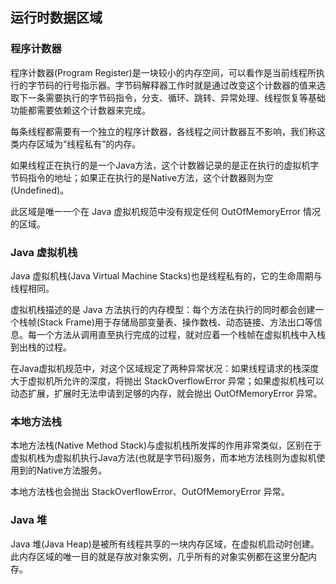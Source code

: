 ## 运行时数据区域
### 程序计数器
程序计数器(Program Register)是一块较小的内存空间，可以看作是当前线程所执行的字节码的行号指示器。字节码解释器工作时就是通过改变这个计数器的值来选取下一条需要执行的字节码指令，分支、循环、跳转、异常处理、线程恢复等基础功能都需要依赖这个计数器来完成。

每条线程都需要有一个独立的程序计数器，各线程之间计数器互不影响，我们称这类内存区域为“线程私有”的内存。

如果线程正在执行的是一个Java方法，这个计数器记录的是正在执行的虚拟机字节码指令的地址；如果正在执行的是Native方法，这个计数器则为空(Undefined)。

此区域是唯一一个在 Java 虚拟机规范中没有规定任何 OutOfMemoryError 情况的区域。

### Java 虚拟机栈
Java 虚拟机栈(Java Virtual Machine Stacks)也是线程私有的，它的生命周期与线程相同。

虚拟机栈描述的是 Java 方法执行的内存模型：每个方法在执行的同时都会创建一个栈帧(Stack Frame)用于存储局部变量表、操作数栈、动态链接、方法出口等信息。每一个方法从调用直至执行完成的过程，就对应着一个栈帧在虚拟机栈中入栈到出栈的过程。

在Java虚拟机规范中，对这个区域规定了两种异常状况：如果线程请求的栈深度大于虚拟机所允许的深度，将抛出 StackOverflowError 异常；如果虚拟机栈可以动态扩展，扩展时无法申请到足够的内存，就会抛出 OutOfMemoryError 异常。

### 本地方法栈
本地方法栈(Native Method Stack)与虚拟机栈所发挥的作用非常类似，区别在于虚拟机栈为虚拟机执行Java方法(也就是字节码)服务，而本地方法栈则为虚拟机使用到的Native方法服务。

本地方法栈也会抛出 StackOverflowError、OutOfMemoryError 异常。

### Java 堆
Java 堆(Java Heap)是被所有线程共享的一块内存区域，在虚拟机启动时创建。此内存区域的唯一目的就是存放对象实例，几乎所有的对象实例都在这里分配内存。

